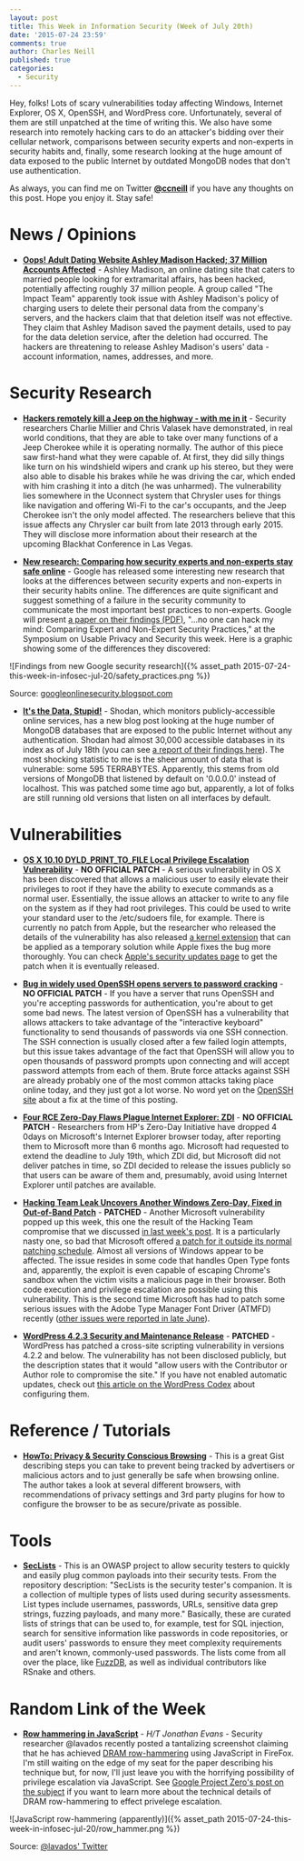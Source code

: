 ```yaml
---
layout: post
title: This Week in Information Security (Week of July 20th)
date: '2015-07-24 23:59'
comments: true
author: Charles Neill
published: true
categories:
  - Security
---
```


Hey, folks! Lots of scary vulnerabilities today affecting Windows, Internet Explorer, OS X, OpenSSH, and WordPress core. Unfortunately, several of them are still unpatched at the time of writing this. We also have some research into remotely hacking cars to do an attacker's bidding over their cellular network, comparisons between security experts and non-experts in security habits and, finally, some research looking at the huge amount of data exposed to the public Internet by outdated MongoDB nodes that don't use authentication. 

As always, you can find me on Twitter [__@ccneill__][twitter] if you have any thoughts on this post. Hope you enjoy it. Stay safe!


<!-- more -->

# News / Opinions

- [__Oops! Adult Dating Website Ashley Madison Hacked; 37 Million Accounts Affected__][ashley_madison] - Ashley Madison, an online dating site that caters to married people looking for extramarital affairs, has been hacked, potentially affecting roughly 37 million people. A group called "The Impact Team" apparently took issue with Ashley Madison's policy of charging users to delete their personal data from the company's servers, and the hackers claim that that deletion itself was not effective. They claim that Ashley Madison saved the payment details, used to pay for the data deletion service, after the deletion had occurred. The hackers are threatening to release Ashley Madison's users' data - account information, names, addresses, and more.

# Security Research

- [__Hackers remotely kill a Jeep on the highway - with me in it__][jeep] - Security researchers Charlie Millier and Chris Valasek have demonstrated, in real world conditions, that they are able to take over many functions of a Jeep Cherokee while it is operating normally. The author of this piece saw first-hand what they were capable of. At first, they did silly things like turn on his windshield wipers and crank up his stereo, but they were also able to disable his brakes while he was driving the car, which ended with him crashing it into a ditch (he was unharmed). The vulnerability lies somewhere in the Uconnect system that Chrysler uses for things like navigation and offering Wi-Fi to the car's occupants, and the Jeep Cherokee isn't the only model affected. The researchers believe that this issue affects any Chrysler car built from late 2013 through early 2015. They will disclose more information about their research at the upcoming Blackhat Conference in Las Vegas.

- [__New research: Comparing how security experts and non-experts stay safe online__][safety] - Google has released some interesting new research that looks at the differences between security experts and non-experts in their security habits online. The differences are quite significant and suggest something of a failure in the security community to communicate the most important best practices to non-experts. Google will present [a paper on their findings (PDF)][safety_pdf], "...no one can hack my mind: Comparing Expert and Non-Expert Security Practices," at the Symposium on Usable Privacy and Security this week. Here is a graphic showing some of the differences they discovered:

![Findings from new Google security research]({% asset_path 2015-07-24-this-week-in-infosec-jul-20/safety_practices.png %})

Source: [googleonlinesecurity.blogspot.com][safety]

- [__It's the Data, Stupid!__][mongodb] - Shodan, which monitors publicly-accessible online services, has a new blog post looking at the huge number of MongoDB databases that are exposed to the public Internet without any authentication. Shodan had almost 30,000 accessible databases in its index as of July 18th (you can see [a report of their findings here][mongodb_report]). The most shocking statistic to me is the sheer amount of data that is vulnerable: some 595 TERRABYTES. Apparently, this stems from old versions of MongoDB that listened by default on '0.0.0.0' instead of localhost. This was patched some time ago but, apparently, a lot of folks are still running old versions that listen on all interfaces by default.

# Vulnerabilities

- [__OS X 10.10 DYLD_PRINT_TO_FILE Local Privilege Escalation Vulnerability__][os_x] - __NO OFFICIAL PATCH__ - A serious vulnerability in OS X has been discovered that allows a malicious user to easily elevate their privileges to root if they have the ability to execute commands as a normal user. Essentially, the issue allows an attacker to write to any file on the system as if they had root privileges. This could be used to write your standard user to the /etc/sudoers file, for example. There is currently no patch from Apple, but the researcher who released the details of the vulnerability has also released [a kernel extension][os_x_kernel] that can be applied as a temporary solution while Apple fixes the bug more thoroughly. You can check [Apple's security updates page][os_x_security] to get the patch when it is eventually released.

- [__Bug in widely used OpenSSH opens servers to password cracking__][openssh] - __NO OFFICIAL PATCH__ - If you have a server that runs OpenSSH and you're accepting passwords for authentication, you're about to get some bad news. The latest version of OpenSSH has a vulnerability that allows attackers to take advantage of the "interactive keyboard" functionality to send thousands of passwords via one SSH connection. The SSH connection is usually closed after a few failed login attempts, but this issue takes advantage of the fact that OpenSSH will allow you to open thousands of password prompts upon connecting and will accept password attempts from each of them. Brute force attacks against SSH are already probably one of the most common attacks taking place online today, and they just got a lot worse. No word yet on the [OpenSSH site][openssh_security] about a fix at the time of this posting.

- [__Four RCE Zero-Day Flaws Plague Internet Explorer: ZDI__][ie] - __NO OFFICIAL PATCH__ - Researchers from HP's Zero-Day Initiative have dropped 4 0days on Microsoft's Internet Explorer browser today, after reporting them to Microsoft more than 6 months ago. Microsoft had requested to extend the deadline to July 19th, which ZDI did, but Microsoft did not deliver patches in time, so ZDI decided to release the issues publicly so that users can be aware of them and, presumably, avoid using Internet Explorer until patches are available.

- [__Hacking Team Leak Uncovers Another Windows Zero-Day, Fixed in Out-of-Band Patch__][windows_font] - __PATCHED__ - Another Microsoft vulnerability popped up this week, this one the result of the Hacking Team compromise that we discussed [in last week's post][last_week]. It is a particularly nasty one, so bad that Microsoft offered [a patch for it outside its normal patching schedule][windows_font_patch]. Almost all versions of Windows appear to be affected. The issue resides in some code that handles Open Type fonts and, apparently, the exploit is even capable of escaping Chrome's sandbox when the victim visits a malicious page in their browser. Both code execution and privilege escalation are possible using this vulnerability. This is the second time Microsoft has had to patch some serious issues with the Adobe Type Manager Font Driver (ATMFD) recently ([other issues were reported in late June][windows_font_2]).

- [__WordPress 4.2.3 Security and Maintenance Release__][wp_vuln] - __PATCHED__ - WordPress has patched a cross-site scripting vulnerability in versions 4.2.2 and below. The vulnerability has not been disclosed publicly, but the description states that it would "allow users with the Contributor or Author role to compromise the site." If you have not enabled automatic updates, check out [this article on the WordPress Codex][wp_auto_update] about configuring them.

# Reference / Tutorials

- [__HowTo: Privacy & Security Conscious Browsing__][browser_howto] - This is a great Gist describing steps you can take to prevent being tracked by advertisers or malicious actors and to just generally be safe when browsing online. The author takes a look at several different browsers, with recommendations of privacy settings and 3rd party plugins for how to configure the browser to be as secure/private as possible.

# Tools

- [__SecLists__][seclists] - This is an OWASP project to allow security testers to quickly and easily plug common payloads into their security tests. From the repository description: "SecLists is the security tester's companion. It is a collection of multiple types of lists used during security assessments. List types include usernames, passwords, URLs, sensitive data grep strings, fuzzing payloads, and many more." Basically, these are curated lists of strings that can be used to, for example, test for SQL injection, search for sensitive information like passwords in code repositories, or audit users' passwords to ensure they meet complexity requirements and aren't known, commonly-used passwords. The lists come from all over the place, like [FuzzDB][fuzzdb], as well as individual contributors like RSnake and others.

# Random Link of the Week

- [__Row hammering in JavaScript__][row_hammering] - _H/T Jonathan Evans_ - Security researcher @lavados recently posted a tantalizing screenshot claiming that he has achieved [DRAM row-hammering][row_hammering2] using JavaScript in FireFox. I'm still waiting on the edge of my seat for the paper describing his technique but, for now, I'll just leave you with the horrifying possibility of privilege escalation via JavaScript. See [Google Project Zero's post on the subject][gpz_dram] if you want to learn more about the technical details of DRAM row-hammering to effect privelege escalation.

![JavaScript row-hammering (apparently)]({% asset_path 2015-07-24-this-week-in-infosec-jul-20/row_hammer.png %})

Source: [@lavados' Twitter][row_hammering]


[twitter]: https://twitter.com/ccneill

[ashley_madison]: http://thehackernews.com/2015/07/adult-dating-website.html

[jeep]: http://www.wired.com/2015/07/hackers-remotely-kill-jeep-highway/
[safety]: http://googleonlinesecurity.blogspot.com/2015/07/new-research-comparing-how-security.html
[safety_pdf]: https://www.usenix.org/system/files/conference/soups2015/soups15-paper-ion.pdf
[mongodb]: http://thehackernews.com/2015/07/MongoDB-Database-hacking-tool.html
[mongodb_report]: https://www.shodan.io/report/OID7V1zw

[os_x]: https://www.sektioneins.de/en/blog/15-07-07-dyld_print_to_file_lpe.html
[os_x_kernel]: https://github.com/sektioneins/SUIDGuard
[os_x_security]: https://support.apple.com/en-us/HT201222
[openssh]: http://arstechnica.com/security/2015/07/bug-in-widely-used-openssh-opens-servers-to-password-cracking/
[openssh_security]: http://www.openssh.com/security.html
[ie]: http://www.securityweek.com/four-rce-zero-day-flaws-plague-internet-explorer-zdi
[windows_font]: http://blog.trendmicro.com/trendlabs-security-intelligence/hacking-team-leak-uncovers-another-windows-zero-day-ms-releases-patch/
[windows_font_patch]: https://technet.microsoft.com/library/security/MS15-078
[windows_font_2]: http://j00ru.vexillium.org/?p=2520
[last_week]: https://developer.rackspace.com/blog/this-week-in-infosec-jul-13/
[wp_vuln]: https://wordpress.org/news/2015/07/wordpress-4-2-3/
[wp_auto_update]: https://codex.wordpress.org/Configuring_Automatic_Background_Updates

[browser_howto]: https://gist.github.com/atcuno/3425484ac5cce5298932

[seclists]: https://github.com/danielmiessler/SecLists
[fuzzdb]: https://code.google.com/p/fuzzdb/

[row_hammering]: https://twitter.com/lavados/status/619164699972792320
[row_hammering2]: https://en.wikipedia.org/wiki/Row_hammer
[gpz_dram]: http://googleprojectzero.blogspot.com/2015/03/exploiting-dram-rowhammer-bug-to-gain.html

